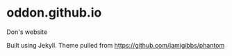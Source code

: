 # oddon.github.io

Don's website

Built using Jekyll. Theme pulled from https://github.com/jamigibbs/phantom
